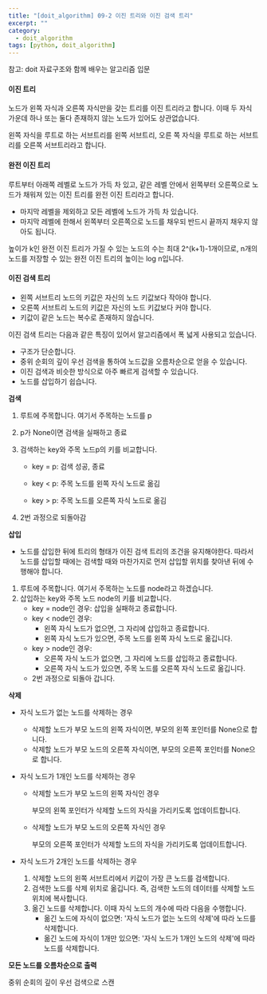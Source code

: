 ```yaml
---
title: "[doit_algorithm] 09-2 이진 트리와 이진 검색 트리"
excerpt: ""
category:
  - doit_algorithm
tags: [python, doit_algorithm]
---
```


참고: doit 자료구조와 함께 배우는 알고리즘 입문



#### 이진 트리

노드가 왼쪽 자식과 오른쪽 자식만을 갖는 트리를 이진 트리라고 합니다. 이때 두 자식 가운데 하나 또는 둘다 존재하지 않는 노드가 있어도 상관없습니다.

왼쪽 자식을 루트로 하는 서브트리를 왼쪽 서브트리, 오른 쪽 자식을 루트로 하는 서브트리를 오른쪽 서브트리라고 합니다.



#### 완전 이진 트리

루트부터 아래쪽 레벨로 노드가 가득 차 있고, 같은 레벨 안에서 왼쪽부터 오른쪽으로 노드가 채워져 있는 이진 트리를 완전 이진 트리라고 합니다.

- 마지막 레벨을 제외하고 모든 레벨에 노드가 가득 차 있습니다.
- 마지막 레벨에 한해서 왼쪽부터 오른쪽으로 노드를 채우되 반드시 끝까지 채우지 않아도 됩니다.

높이가 k인 완전 이진 트리가 가질 수 있는 노드의 수는 최대 2^(k+1)-1개이므로, n개의 노드를 저장할 수 있는 완전 이진 트리의 높이는 log n입니다.



#### 이진 검색 트리

- 왼쪽 서브트리 노드의 키값은 자신의 노드 키값보다 작아야 합니다.
- 오른쪽 서브트리 노드의 키값은 자신의 노드 키값보다 커야 합니다.
- 키값이 같은 노드는 복수로 존재하지 않습니다.

이진 검색 트리는 다음과 같은 특징이 있어서 알고리즘에서 폭 넓게 사용되고 있습니다.

- 구조가 단순합니다.
- 중위 순회의 깊이 우선 검색을 통하여 노드값을 오름차순으로 얻을 수 있습니다.
- 이진 검색과 비슷한 방식으로 아주 빠르게 검색할 수 있습니다.
- 노드를 삽입하기 쉽습니다.



__검색__

1. 루트에 주목합니다. 여기서 주목하는 노드를 p

2. p가 None이면 검색을 실패하고 종료

3. 검색하는 key와 주목 노드p의 키를 비교합니다.

   - key = p: 검색 성공, 종료

   - key < p: 주목 노드를 왼쪽 자식 노드로 옮김
   - key > p: 주목 노드를 오른쪽 자식 노드로 옮김

4. 2번 과정으로 되돌아감



__삽입__

- 노드를 삽입한 뒤에 트리의 형태가 이진 검색 트리의 조건을 유지해야한다. 따라서 노드를 삽입할 때에는 검색할 때와 마찬가지로 먼저 삽입할 위치를 찾아낸 뒤에 수행해야 합니다.

1. 루트에 주목합니다. 여기서 주목하는 노드를 node라고 하겠습니다.
2. 삽입하는 key와 주목 노드 node의 키를 비교합니다.
   - key = node인 경우: 삽입을 실패하고 종료합니다.
   - key < node인 경우:
     - 왼쪽 자식 노드가 없으면, 그 자리에 삽입하고 종료합니다.
     - 왼쪽 자식 노드가 있으면, 주목 노드를 왼쪽 자식 노드로 옮깁니다.
   - key > node인 경우:
     - 오른쪽 자식 노드가 없으면, 그 자리에 노드를 삽입하고 종료합니다.
     - 오른쪽 자식 노드가 있으면, 주목 노드를 오른쪽 자식 노드로 옮깁니다.
   - 2번 과정으로 되돌아 갑니다.



__삭제__

- 자식 노드가 없는 노드를 삭제하는 경우

  - 삭제할 노드가 부모 노드의 왼쪽 자식이면, 부모의 왼쪽 포인터를 None으로 합니다.
  - 삭제할 노드가 부모 노드의 오른쪽 자식이면, 부모의 오른쪽 포인터를 None으로 합니다.

- 자식 노드가 1개인 노드를 삭제하는 경우

  - 삭제할 노드가 부모 노드의 왼쪽 자식인 경우

    부모의 왼쪽 포인터가 삭제할 노드의 자식을 가리키도록 업데이트합니다.

  - 삭제할 노드가 부모 노드의 오른쪽 자식인 경우

    부모의 오른쪽 포인터가 삭제할 노드의 자식을 가리키도록 업데이트합니다.

- 자식 노드가 2개인 노드를 삭제하는 경우

  1. 삭제할 노드의 왼쪽 서브트리에서 키값이 가장 큰 노드를 검색합니다.
  2. 검색한 노드를 삭제 위치로 옮깁니다. 즉, 검색한 노드의 데이터를 삭제할 노드 위치에 복사합니다.
  3. 옮긴 노드를 삭제합니다. 이때 자식 노드의 개수에 따라 다음을 수행합니다.
     - 옮긴 노드에 자식이 없으면: '자식 노드가 없는 노드의 삭제'에 따라 노드를 삭제합니다.
     - 옮긴 노드에 자식이 1개만 있으면: '자식 노드가 1개인 노드의 삭제'에 따라 노드를 삭제합니다.



__모든 노드를 오름차순으로 출력__

중위 순회의 깊이 우선 검색으로 스캔